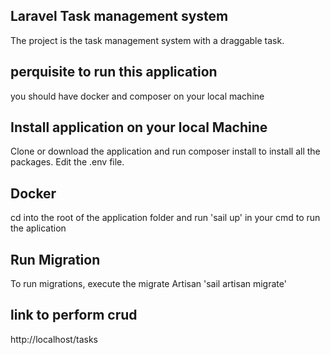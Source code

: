 ## Laravel Task management system

The project is the task management system with a draggable task.

## perquisite to run this application

you should have docker and composer on your local machine

## Install application on your local Machine

Clone or download the application and run composer install to install all the packages. Edit the .env file.

## Docker

cd into the root of the application folder and run 'sail up' in your cmd to run the aplication

## Run Migration

To run migrations, execute the migrate Artisan 'sail artisan migrate'

## link to perform crud

http://localhost/tasks

